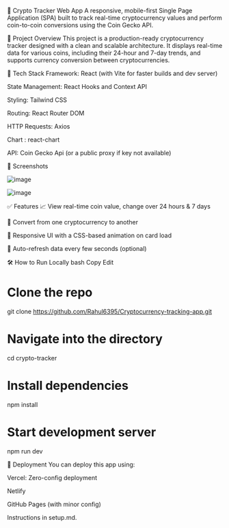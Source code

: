 📱 Crypto Tracker Web App
A responsive, mobile-first Single Page Application (SPA) built to track real-time cryptocurrency values and perform coin-to-coin conversions using the Coin Gecko  API.

🚀 Project Overview
This project is a production-ready cryptocurrency tracker designed with a clean and scalable architecture. It displays real-time data for various coins, including their 24-hour and 7-day trends, and supports currency conversion between cryptocurrencies.


🧱 Tech Stack
Framework: React (with Vite for faster builds and dev server)

State Management: React Hooks and Context API

Styling: Tailwind CSS

Routing: React Router DOM

HTTP Requests: Axios

Chart : react-chart

API: Coin Gecko Api (or a public proxy if key not available)

📸 Screenshots

![image](https://github.com/user-attachments/assets/ff56bd3d-a7ab-4c2c-bdfd-117fb609b11b)

![image](https://github.com/user-attachments/assets/aad8db1f-5cf6-4325-8d4c-1aadd9f90e70)

✅ Features
📈 View real-time coin value, change over 24 hours & 7 days

💱 Convert from one cryptocurrency to another

🎨 Responsive UI with a CSS-based animation on card load

🔄 Auto-refresh data every few seconds (optional)



🛠️ How to Run Locally
bash
Copy
Edit
# Clone the repo
git clone  https://github.com/Rahul6395/Cryptocurrency-tracking-app.git

# Navigate into the directory
cd crypto-tracker

# Install dependencies
npm install

# Start development server
npm run dev

🚢 Deployment
You can deploy this app using:

Vercel: Zero-config deployment

Netlify

GitHub Pages (with minor config)

Instructions in setup.md.



